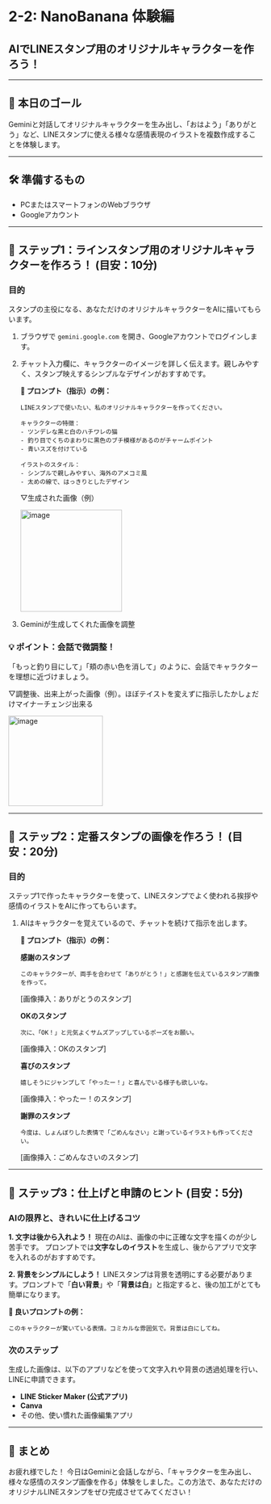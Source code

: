 # 2-2: NanoBanana 体験編
## AIでLINEスタンプ用のオリジナルキャラクターを作ろう！

---

## 🎯 本日のゴール
Geminiと対話してオリジナルキャラクターを生み出し、「おはよう」「ありがとう」など、LINEスタンプに使える様々な感情表現のイラストを複数作成することを体験します。

---

## 🛠️ 準備するもの
- PCまたはスマートフォンのWebブラウザ
- Googleアカウント

---

## 🚀 ステップ1：ラインスタンプ用のオリジナルキャラクターを作ろう！ (目安：10分)

### 目的
スタンプの主役になる、あなただけのオリジナルキャラクターをAIに描いてもらいます。

1.  ブラウザで `gemini.google.com` を開き、Googleアカウントでログインします。

2.  チャット入力欄に、キャラクターのイメージを詳しく伝えます。親しみやすく、スタンプ映えするシンプルなデザインがおすすめです。

    **📝 プロンプト（指示）の例：**
    ```
    LINEスタンプで使いたい、私のオリジナルキャラクターを作ってください。

    キャラクターの特徴：
    - ツンデレな黒と白のハチワレの猫
    - 釣り目でくちのまわりに黒色のブチ模様があるのがチャームポイント
    - 青いスズを付けている

    イラストのスタイル：
    - シンプルで親しみやすい、海外のアメコミ風
    - 太めの線で、はっきりとしたデザイン
    ```
    ▽生成された画像（例）
    
    <img width="201" height="202" alt="image" src="https://github.com/user-attachments/assets/c6b084e1-e4ba-4b9f-a7b3-604329a23da0" />
    

4.  Geminiが生成してくれた画像を調整

### 💡 ポイント：会話で微調整！
「もっと釣り目にして」「頬の赤い色を消して」のように、会話でキャラクターを理想に近づけましょう。

▽調整後、出来上がった画像（例）。ほぼテイストを変えずに指示したかしょだけマイナーチェンジ出来る

<img width="187" height="179" alt="image" src="https://github.com/user-attachments/assets/3721c6de-b873-4094-82d2-831b29156a66" />
  
---

## 🚀 ステップ2：定番スタンプの画像を作ろう！ (目安：20分)

### 目的
ステップ1で作ったキャラクターを使って、LINEスタンプでよく使われる挨拶や感情のイラストをAIに作ってもらいます。

1.  AIはキャラクターを覚えているので、チャットを続けて指示を出します。

    **📝 プロンプト（指示）の例：**

    **感謝のスタンプ**
    ```
    このキャラクターが、両手を合わせて「ありがとう！」と感謝を伝えているスタンプ画像を作って。
    ```
    [画像挿入：ありがとうのスタンプ]

    **OKのスタンプ**
    ```
    次に、「OK！」と元気よくサムズアップしているポーズをお願い。
    ```
    [画像挿入：OKのスタンプ]

    **喜びのスタンプ**
    ```
    嬉しそうにジャンプして「やったー！」と喜んでいる様子も欲しいな。
    ```
    [画像挿入：やったー！のスタンプ]

    **謝罪のスタンプ**
    ```
    今度は、しょんぼりした表情で「ごめんなさい」と謝っているイラストも作ってください。
    ```
    [画像挿入：ごめんなさいのスタンプ]

---

## 🚀 ステップ3：仕上げと申請のヒント (目安：5分)

### AIの限界と、きれいに仕上げるコツ

**1. 文字は後から入れよう！**
現在のAIは、画像の中に正確な文字を描くのが少し苦手です。
プロンプトでは**文字なしのイラスト**を生成し、後からアプリで文字を入れるのがおすすめです。

**2. 背景をシンプルにしよう！**
LINEスタンプは背景を透明にする必要があります。プロンプトで「**白い背景**」や「**背景は白**」と指定すると、後の加工がとても簡単になります。

**📝 良いプロンプトの例：**
```
このキャラクターが驚いている表情。コミカルな雰囲気で。背景は白にしてね。
```

### 次のステップ
生成した画像は、以下のアプリなどを使って文字入れや背景の透過処理を行い、LINEに申請できます。

- **LINE Sticker Maker (公式アプリ)**
- **Canva**
- その他、使い慣れた画像編集アプリ

---

## 🌟 まとめ
お疲れ様でした！
今日はGeminiと会話しながら、「キャラクターを生み出し、様々な感情のスタンプ画像を作る」体験をしました。この方法で、あなただけのオリジナルLINEスタンプをぜひ完成させてみてください！
